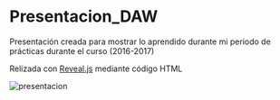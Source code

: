 # Presentacion_DAW
Presentación creada para mostrar lo aprendido durante mi periodo de prácticas durante el curso (2016-2017)

Relizada con [Reveal.js](http://lab.hakim.se/reveal-js/#/) mediante código HTML

![presentacion](https://cloud.githubusercontent.com/assets/22331116/26573698/081e8b88-451f-11e7-9bdf-0c2014322ba9.png)
<br>
<br>


